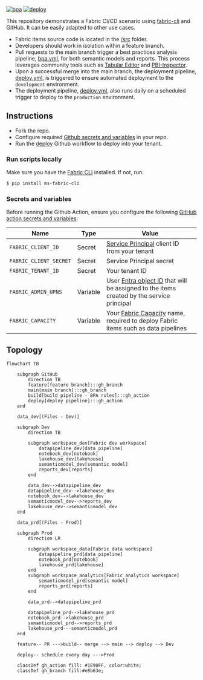 [![bpa](https://github.com/RuiRomano/demos-cicd-salessense/actions/workflows/bpa.yml/badge.svg)](https://github.com/RuiRomano/demos-cicd-salessense/actions/workflows/bpa.yml) [![deploy](https://github.com/RuiRomano/demos-cicd-salessense/actions/workflows/deploy.yml/badge.svg)](https://github.com/RuiRomano/demos-cicd-salessense/actions/workflows/deploy.yml)


This repository demonstrates a Fabric CI/CD scenario using [fabric-cli](https://aka.ms/fabric-cli) and GitHub. It can be easily adapted to other use cases.  

- Fabric items source code is located in the [/src](/src/) folder.  
- Developers should work in isolation within a feature branch.  
- Pull requests to the main branch trigger a best practices analysis pipeline, [bpa.yml](./.github/workflows/bpa.yml), for both semantic models and reports. This process leverages community tools such as [Tabular Editor](https://github.com/TabularEditor/) and [PBI-Inspector](https://github.com/NatVanG/PBI-InspectorV2).  
- Upon a successful merge into the main branch, the deployment pipeline, [deploy.yml](./.github/workflows/deploy.yml), is triggered to ensure automated deployment to the `development` environment.  
- The deployment pipeline, [deploy.yml](./.github/workflows/deploy.yml), also runs daily on a scheduled trigger to deploy to the `production` environment.  

## Instructions

- Fork the repo.
- Configure required [Github secrets and variables](#secrets-and-variables) in your repo.
- Run the [deploy](/.github/workflows/deploy.yml) Github workflow to deploy into your tenant.

### Run scripts locally

Make sure you have the [Fabric CLI](https://github.com/microsoft/fabric-cli) installed. If not, run:
```bash
$ pip install ms-fabric-cli
```

### Secrets and variables

Before running the Github Action, ensure you configure the following [GitHub action secrets and variables](https://docs.github.com/en/actions/security-for-github-actions/security-guides/using-secrets-in-github-actions):

| Name            | Type   | Value                |
|-----------------|--------|----------------------|
| `FABRIC_CLIENT_ID`       | Secret | [Service Principal](https://learn.microsoft.com/en-us/entra/identity-platform/howto-create-service-principal-portal) client ID from your tenant   |
| `FABRIC_CLIENT_SECRET`   | Secret | Service Principal secret |
| `FABRIC_TENANT_ID` | Secret | Your tenant ID |
| `FABRIC_ADMIN_UPNS` | Variable | User [Entra object ID](https://learn.microsoft.com/en-us/partner-center/account-settings/find-ids-and-domain-names#find-the-user-object-id) that will be assigned to the items created by the service principal |
| `FABRIC_CAPACITY` | Variable | Your [Fabric Capacity](https://learn.microsoft.com/en-us/fabric/admin/capacity-settings?tabs=power-bi-premium) name, required to deploy Fabric items such as data pipelines |

## Topology

```mermaid
flowchart TB

    subgraph GitHub
        direction TB
        feature[feature branch]:::gh_branch
        main[main branch]:::gh_branch
        build[build pipeline - BPA rules]:::gh_action
        deploy[deploy pipeline]:::gh_action        
    end

    data_dev[(Files - Dev)]

    subgraph Dev
        direction TB
        
        subgraph workspace_dev[Fabric dev workspace]
            datapipeline_dev[data pipeline]
            notebook_dev[notebook]
            lakehouse_dev[lakehouse]
            semanticmodel_dev[semantic model]
            reports_dev[reports]
        end     

        data_dev-->datapipeline_dev
        datapipeline_dev-->lakehouse_dev
        notebook_dev-->lakehouse_dev
        semanticmodel_dev-->reports_dev
        lakehouse_dev-->semanticmodel_dev
    end

    data_prd[(Files - Prod)]

    subgraph Prod
        direction LR
        
        subgraph workspace_data[Fabric data workspace]
            datapipeline_prd[data pipeline]
            notebook_prd[notebook]
            lakehouse_prd[lakehouse] 
        end
        subgraph workspace_analytics[Fabric analytics workspace]
            semanticmodel_prd[semantic model]
            reports_prd[reports]
        end        
                
        data_prd-->datapipeline_prd
        
        datapipeline_prd-->lakehouse_prd
        notebook_prd-->lakehouse_prd
        semanticmodel_prd-->reports_prd    
        lakehouse_prd---semanticmodel_prd
    end
    
    feature-- PR --->build-- merge --> main --> deploy --> Dev
    
    deploy-- schedule every day --->Prod

    classDef gh_action fill: #1E90FF, color:white;
    classDef gh_branch fill:#e8b63e;    

```
